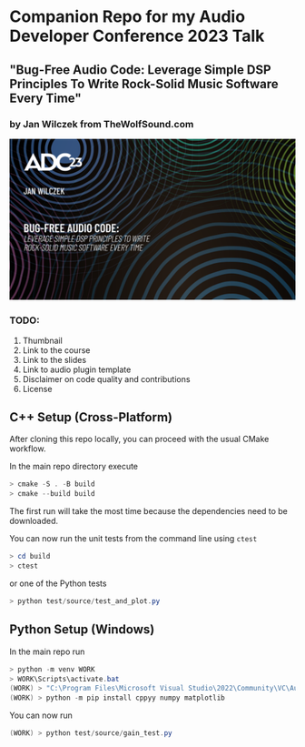 # Companion Repo for my Audio Developer Conference 2023 Talk

## "Bug-Free Audio Code: Leverage Simple DSP Principles To Write Rock-Solid Music Software Every Time"

### by Jan Wilczek from TheWolfSound.com

![thumbnail](img/Bug-free%20audio%20code-_Title%20Card%20copy.png)

### TODO:

1. Thumbnail
1. Link to the course
1. Link to the slides
1. Link to audio plugin template
1. Disclaimer on code quality and contributions
1. License

## C++ Setup (Cross-Platform)

After cloning this repo locally, you can proceed with the usual CMake workflow.

In the main repo directory execute

```powershell
> cmake -S . -B build
> cmake --build build
```

The first run will take the most time because the dependencies need to be downloaded.

You can now run the unit tests from the command line using `ctest`

```powershell
> cd build
> ctest
```

or one of the Python tests

```powershell
> python test/source/test_and_plot.py
```

## Python Setup (Windows)

In the main repo run

```powershell
> python -m venv WORK
> WORK\Scripts\activate.bat
(WORK) > "C:\Program Files\Microsoft Visual Studio\2022\Community\VC\Auxiliary\Build\vcvars64.bat"
(WORK) > python -m pip install cppyy numpy matplotlib
```

You can now run

```powershell
(WORK) > python test/source/gain_test.py
```
